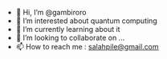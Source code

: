 - 👋 Hi, I’m @gambiroro
- 👀 I’m interested about quantum computing
- 🌱 I’m currently learning about it
- 💞️ I’m looking to collaborate on ...
- 📫 How to reach me : salahpile@gmail.com

<!---
gambiroro/gambiroro is a ✨ special ✨ repository because its `README.md` (this file) appears on your GitHub profile.
You can click the Preview link to take a look at your changes.
--->
